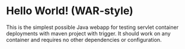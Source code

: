 Hello World! (WAR-style)
=======================

This is the simplest possible Java webapp for testing servlet container deployments with maven project with trigger.  It should work on any container and requires no other dependencies or configuration.
